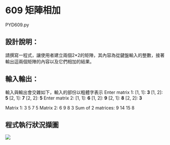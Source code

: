 # 609 矩陣相加
PYD609.py
## 設計說明：
請撰寫一程式，讓使用者建立兩個2*2的矩陣，其內容為從鍵盤輸入的整數，接著輸出這兩個矩陣的內容以及它們相加的結果。

## 輸入輸出：
輸入與輸出會交雜如下，輸入的部份以粗體字表示
Enter matrix 1:
[1, 1]: **3**
[1, 2]: **5**
[2, 1]: **7**
[2, 2]: **5**
Enter matrix 2:
[1, 1]: **6**
[1, 2]: **9**
[2, 1]: **8**
[2, 2]: **3**

Matrix 1:
3 5 
7 5 
Matrix 2:
6 9 
8 3 
Sum of 2 matrices:
9 14 
15 8 

## 程式執行狀況擷圖
![](https://i.imgur.com/Kf5dKpF.png)
